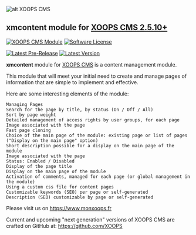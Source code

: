 ![alt XOOPS CMS](https://xoops.org/images/logoXoops4GithubRepository.png)
## xmcontent module for [XOOPS CMS 2.5.10+](https://xoops.org)
[![XOOPS CMS Module](https://img.shields.io/badge/XOOPS%20CMS-Module-blue.svg)](https://www.monxoops.fr)
[![Software License](https://img.shields.io/badge/license-GPL-brightgreen.svg?style=flat)](https://www.gnu.org/licenses/gpl-2.0.html)

[![Latest Pre-Release](https://img.shields.io/github/tag/GregMage/xmcontent.svg?style=flat)](https://github.com/GregMage/xmcontent/tags/)
[![Latest Version](https://img.shields.io/github/release/GregMage/xmcontent.svg?style=flat)](https://github.com/GregMage/xmcontent/releases/)

**xmcontent** module for [XOOPS CMS](https://xoops.org) is a content management module.

This module that will meet your initial need to create and manage pages of information that are simple to implement and effective. 

Here are some interesting elements of the module:

    Managing Pages
	Search for the page by title, by status (On / Off / All)
	Sort by page weight
	Detailed management of access rights by user groups, for each page
	Image associated with the page
	Fast page cloning
	Choice of the main page of the module: existing page or list of pages ("Display on the main page" option)
	Short description possible for a display on the main page of the module
	Image associated with the page
	Status: Enabled / Disabled
	Display of the page title
	Display on the main page of the module
	Activation of comments, managed for each page (or global management in the module)
	Using a custom css file for content pages
	Customizable keywords (SEO) per page or self-generated
	Description (SEO) customizable by page or self-generated

Please visit us on https://www.monxoops.fr

Current and upcoming "next generation" versions of XOOPS CMS are crafted on GitHub at: https://github.com/XOOPS